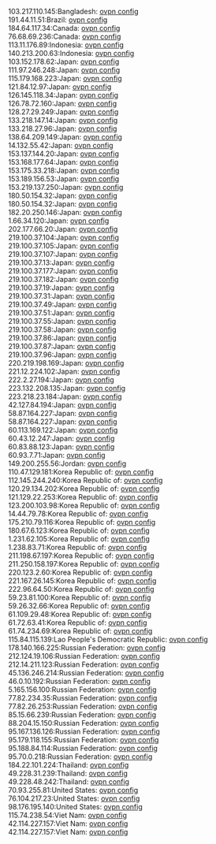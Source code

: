 103.217.110.145:Bangladesh: [ovpn config](vpn/103_217_110_145.ovpn)  
191.44.11.51:Brazil: [ovpn config](vpn/191_44_11_51.ovpn)  
184.64.117.34:Canada: [ovpn config](vpn/184_64_117_34.ovpn)  
76.68.69.236:Canada: [ovpn config](vpn/76_68_69_236.ovpn)  
113.11.176.89:Indonesia: [ovpn config](vpn/113_11_176_89.ovpn)  
140.213.200.63:Indonesia: [ovpn config](vpn/140_213_200_63.ovpn)  
103.152.178.62:Japan: [ovpn config](vpn/103_152_178_62.ovpn)  
111.97.246.248:Japan: [ovpn config](vpn/111_97_246_248.ovpn)  
115.179.168.223:Japan: [ovpn config](vpn/115_179_168_223.ovpn)  
121.84.12.97:Japan: [ovpn config](vpn/121_84_12_97.ovpn)  
126.145.118.34:Japan: [ovpn config](vpn/126_145_118_34.ovpn)  
126.78.72.160:Japan: [ovpn config](vpn/126_78_72_160.ovpn)  
128.27.29.249:Japan: [ovpn config](vpn/128_27_29_249.ovpn)  
133.218.147.14:Japan: [ovpn config](vpn/133_218_147_14.ovpn)  
133.218.27.96:Japan: [ovpn config](vpn/133_218_27_96.ovpn)  
138.64.209.149:Japan: [ovpn config](vpn/138_64_209_149.ovpn)  
14.132.55.42:Japan: [ovpn config](vpn/14_132_55_42.ovpn)  
153.137.144.20:Japan: [ovpn config](vpn/153_137_144_20.ovpn)  
153.168.177.64:Japan: [ovpn config](vpn/153_168_177_64.ovpn)  
153.175.33.218:Japan: [ovpn config](vpn/153_175_33_218.ovpn)  
153.189.156.53:Japan: [ovpn config](vpn/153_189_156_53.ovpn)  
153.219.137.250:Japan: [ovpn config](vpn/153_219_137_250.ovpn)  
180.50.154.32:Japan: [ovpn config](vpn/180_50_154_32.ovpn)  
180.50.154.32:Japan: [ovpn config](vpn/180_50_154_32.ovpn)  
182.20.250.146:Japan: [ovpn config](vpn/182_20_250_146.ovpn)  
1.66.34.120:Japan: [ovpn config](vpn/1_66_34_120.ovpn)  
202.177.66.20:Japan: [ovpn config](vpn/202_177_66_20.ovpn)  
219.100.37.104:Japan: [ovpn config](vpn/219_100_37_104.ovpn)  
219.100.37.105:Japan: [ovpn config](vpn/219_100_37_105.ovpn)  
219.100.37.107:Japan: [ovpn config](vpn/219_100_37_107.ovpn)  
219.100.37.13:Japan: [ovpn config](vpn/219_100_37_13.ovpn)  
219.100.37.177:Japan: [ovpn config](vpn/219_100_37_177.ovpn)  
219.100.37.182:Japan: [ovpn config](vpn/219_100_37_182.ovpn)  
219.100.37.19:Japan: [ovpn config](vpn/219_100_37_19.ovpn)  
219.100.37.31:Japan: [ovpn config](vpn/219_100_37_31.ovpn)  
219.100.37.49:Japan: [ovpn config](vpn/219_100_37_49.ovpn)  
219.100.37.51:Japan: [ovpn config](vpn/219_100_37_51.ovpn)  
219.100.37.55:Japan: [ovpn config](vpn/219_100_37_55.ovpn)  
219.100.37.58:Japan: [ovpn config](vpn/219_100_37_58.ovpn)  
219.100.37.86:Japan: [ovpn config](vpn/219_100_37_86.ovpn)  
219.100.37.87:Japan: [ovpn config](vpn/219_100_37_87.ovpn)  
219.100.37.96:Japan: [ovpn config](vpn/219_100_37_96.ovpn)  
220.219.198.169:Japan: [ovpn config](vpn/220_219_198_169.ovpn)  
221.12.224.102:Japan: [ovpn config](vpn/221_12_224_102.ovpn)  
222.2.27.194:Japan: [ovpn config](vpn/222_2_27_194.ovpn)  
223.132.208.135:Japan: [ovpn config](vpn/223_132_208_135.ovpn)  
223.218.23.184:Japan: [ovpn config](vpn/223_218_23_184.ovpn)  
42.127.84.194:Japan: [ovpn config](vpn/42_127_84_194.ovpn)  
58.87.164.227:Japan: [ovpn config](vpn/58_87_164_227.ovpn)  
58.87.164.227:Japan: [ovpn config](vpn/58_87_164_227.ovpn)  
60.113.169.122:Japan: [ovpn config](vpn/60_113_169_122.ovpn)  
60.43.12.247:Japan: [ovpn config](vpn/60_43_12_247.ovpn)  
60.83.88.123:Japan: [ovpn config](vpn/60_83_88_123.ovpn)  
60.93.7.71:Japan: [ovpn config](vpn/60_93_7_71.ovpn)  
149.200.255.56:Jordan: [ovpn config](vpn/149_200_255_56.ovpn)  
110.47.129.181:Korea Republic of: [ovpn config](vpn/110_47_129_181.ovpn)  
112.145.244.240:Korea Republic of: [ovpn config](vpn/112_145_244_240.ovpn)  
120.29.134.202:Korea Republic of: [ovpn config](vpn/120_29_134_202.ovpn)  
121.129.22.253:Korea Republic of: [ovpn config](vpn/121_129_22_253.ovpn)  
123.200.103.98:Korea Republic of: [ovpn config](vpn/123_200_103_98.ovpn)  
14.44.79.78:Korea Republic of: [ovpn config](vpn/14_44_79_78.ovpn)  
175.210.79.116:Korea Republic of: [ovpn config](vpn/175_210_79_116.ovpn)  
180.67.6.123:Korea Republic of: [ovpn config](vpn/180_67_6_123.ovpn)  
1.231.62.105:Korea Republic of: [ovpn config](vpn/1_231_62_105.ovpn)  
1.238.83.71:Korea Republic of: [ovpn config](vpn/1_238_83_71.ovpn)  
211.198.67.197:Korea Republic of: [ovpn config](vpn/211_198_67_197.ovpn)  
211.250.158.197:Korea Republic of: [ovpn config](vpn/211_250_158_197.ovpn)  
220.123.2.60:Korea Republic of: [ovpn config](vpn/220_123_2_60.ovpn)  
221.167.26.145:Korea Republic of: [ovpn config](vpn/221_167_26_145.ovpn)  
222.96.64.50:Korea Republic of: [ovpn config](vpn/222_96_64_50.ovpn)  
59.23.81.100:Korea Republic of: [ovpn config](vpn/59_23_81_100.ovpn)  
59.26.32.66:Korea Republic of: [ovpn config](vpn/59_26_32_66.ovpn)  
61.109.29.48:Korea Republic of: [ovpn config](vpn/61_109_29_48.ovpn)  
61.72.63.41:Korea Republic of: [ovpn config](vpn/61_72_63_41.ovpn)  
61.74.234.69:Korea Republic of: [ovpn config](vpn/61_74_234_69.ovpn)  
115.84.115.139:Lao People's Democratic Republic: [ovpn config](vpn/115_84_115_139.ovpn)  
178.140.166.225:Russian Federation: [ovpn config](vpn/178_140_166_225.ovpn)  
212.124.19.106:Russian Federation: [ovpn config](vpn/212_124_19_106.ovpn)  
212.14.211.123:Russian Federation: [ovpn config](vpn/212_14_211_123.ovpn)  
45.136.246.214:Russian Federation: [ovpn config](vpn/45_136_246_214.ovpn)  
46.0.10.192:Russian Federation: [ovpn config](vpn/46_0_10_192.ovpn)  
5.165.156.100:Russian Federation: [ovpn config](vpn/5_165_156_100.ovpn)  
77.82.234.35:Russian Federation: [ovpn config](vpn/77_82_234_35.ovpn)  
77.82.26.253:Russian Federation: [ovpn config](vpn/77_82_26_253.ovpn)  
85.15.66.239:Russian Federation: [ovpn config](vpn/85_15_66_239.ovpn)  
88.204.15.150:Russian Federation: [ovpn config](vpn/88_204_15_150.ovpn)  
95.167.136.126:Russian Federation: [ovpn config](vpn/95_167_136_126.ovpn)  
95.179.118.155:Russian Federation: [ovpn config](vpn/95_179_118_155.ovpn)  
95.188.84.114:Russian Federation: [ovpn config](vpn/95_188_84_114.ovpn)  
95.70.0.218:Russian Federation: [ovpn config](vpn/95_70_0_218.ovpn)  
184.22.101.224:Thailand: [ovpn config](vpn/184_22_101_224.ovpn)  
49.228.31.239:Thailand: [ovpn config](vpn/49_228_31_239.ovpn)  
49.228.48.242:Thailand: [ovpn config](vpn/49_228_48_242.ovpn)  
70.93.255.81:United States: [ovpn config](vpn/70_93_255_81.ovpn)  
76.104.217.23:United States: [ovpn config](vpn/76_104_217_23.ovpn)  
98.176.195.140:United States: [ovpn config](vpn/98_176_195_140.ovpn)  
115.74.238.54:Viet Nam: [ovpn config](vpn/115_74_238_54.ovpn)  
42.114.227.157:Viet Nam: [ovpn config](vpn/42_114_227_157.ovpn)  
42.114.227.157:Viet Nam: [ovpn config](vpn/42_114_227_157.ovpn)  
